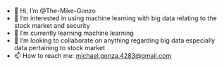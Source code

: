 - 👋 Hi, I’m @The-Mike-Gonzo
- 👀 I’m interested in using machine learning with big data relating to the stock market and security
- 🌱 I’m currently learning machine learning
- 💞️ I’m looking to collaborate on anything regarding big data especially data pertaining to stock market
- 📫 How to reach me: michael.gonza.4283@gmail.com

<!---
The-Mike-Gonzo/The-Mike-Gonzo is a ✨ special ✨ repository because its `README.md` (this file) appears on your GitHub profile.
You can click the Preview link to take a look at your changes.
--->

